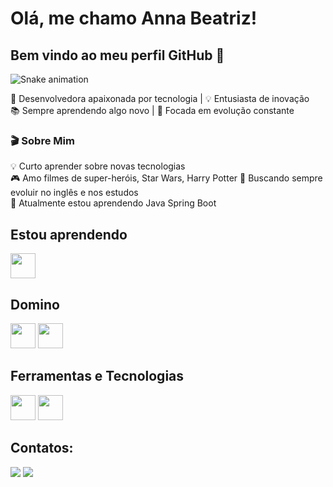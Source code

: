 # Olá, me chamo Anna Beatriz! 
## Bem vindo ao meu perfil GitHub 👋

![Snake animation](https://github.com/AnnaBia13/AnnaBia13/blob/output/github-contribution-grid-snake.svg)

🚀 Desenvolvedora apaixonada por tecnologia | 💡 Entusiasta de inovação  
📚 Sempre aprendendo algo novo | 🎯 Focada em evolução constante  

### 🎬 Sobre Mim 

💡 Curto aprender sobre novas tecnologias  
🎮 Amo filmes de super-heróis, Star Wars, Harry Potter 
📖 Buscando sempre evoluir no inglês e nos estudos  
🌱 Atualmente estou aprendendo Java Spring Boot

## Estou aprendendo

<img loading="lazy" src="https://cdn.jsdelivr.net/gh/devicons/devicon/icons/java/java-original.svg" width="40" height="40"/>  

## Domino

<img src="https://cdn.jsdelivr.net/gh/devicons/devicon@latest/icons/html5/html5-original-wordmark.svg" width="40" height="40"/> <img src="https://cdn.jsdelivr.net/gh/devicons/devicon@latest/icons/css3/css3-original-wordmark.svg" width="40" height="40"/>

## Ferramentas e Tecnologias

<img loading="lazy" src="https://cdn.jsdelivr.net/gh/devicons/devicon/icons/git/git-original.svg" width="40" height="40"/> <img src="https://cdn.jsdelivr.net/gh/devicons/devicon@latest/icons/vscode/vscode-original.svg" width="40" height="40" />
          
## Contatos:

<div>
<a href = "anbefert@gmail.com"><img loading="lazy" src="https://img.shields.io/badge/Gmail-D14836?style=for-the-badge&logo=gmail&logoColor=white" target="_blank"></a>
<a href="[https://www.linkedin.com/in/anna-beatriz-tavares-9683351a2/]" target="_blank"><img loading="lazy" src="https://img.shields.io/badge/-LinkedIn-%230077B5?style=for-the-badge&logo=linkedin&logoColor=white" target="_blank"></a>   
</div>

